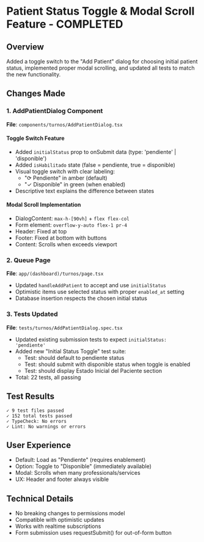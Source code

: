 # Patient Status Toggle & Modal Scroll Feature - COMPLETED

## Overview
Added a toggle switch to the "Add Patient" dialog for choosing initial patient status, implemented proper modal scrolling, and updated all tests to match the new functionality.

## Changes Made

### 1. AddPatientDialog Component
**File**: `components/turnos/AddPatientDialog.tsx`

#### Toggle Switch Feature
- Added `initialStatus` prop to onSubmit data (type: 'pendiente' | 'disponible')
- Added `isHabilitado` state (false = pendiente, true = disponible)
- Visual toggle switch with clear labeling:
  - "⟳ Pendiente" in amber (default)
  - "✓ Disponible" in green (when enabled)
- Descriptive text explains the difference between states

#### Modal Scroll Implementation
- DialogContent: `max-h-[90vh]` + `flex flex-col`
- Form element: `overflow-y-auto flex-1 pr-4`
- Header: Fixed at top
- Footer: Fixed at bottom with buttons
- Content: Scrolls when exceeds viewport

### 2. Queue Page
**File**: `app/(dashboard)/turnos/page.tsx`
- Updated `handleAddPatient` to accept and use `initialStatus`
- Optimistic items use selected status with proper `enabled_at` setting
- Database insertion respects the chosen initial status

### 3. Tests Updated
**File**: `tests/turnos/AddPatientDialog.spec.tsx`
- Updated existing submission tests to expect `initialStatus: 'pendiente'`
- Added new "Initial Status Toggle" test suite:
  - Test: should default to pendiente status
  - Test: should submit with disponible status when toggle is enabled
  - Test: should display Estado Inicial del Paciente section
- Total: 22 tests, all passing

## Test Results
```
✓ 9 test files passed
✓ 152 total tests passed
✓ TypeCheck: No errors
✓ Lint: No warnings or errors
```

## User Experience
- Default: Load as "Pendiente" (requires enablement)
- Option: Toggle to "Disponible" (immediately available)
- Modal: Scrolls when many professionals/services
- UX: Header and footer always visible

## Technical Details
- No breaking changes to permissions model
- Compatible with optimistic updates
- Works with realtime subscriptions
- Form submission uses requestSubmit() for out-of-form button
